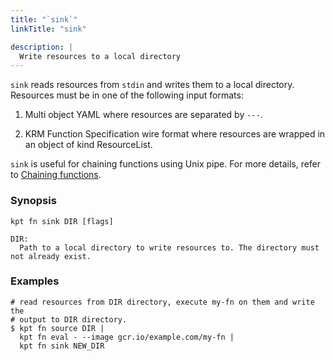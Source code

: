 ```yaml
---
title: "`sink`"
linkTitle: "sink"

description: |
  Write resources to a local directory
---
```


<!--mdtogo:Short
   Write resources to a local directory
-->

`sink` reads resources from `stdin` and writes them to a local directory.
Resources must be in one of the following input formats:

1. Multi object YAML where resources are separated by `---`.

2. KRM Function Specification wire format where resources are wrapped in an
   object of kind ResourceList.

`sink` is useful for chaining functions using Unix pipe. For more details, refer
to [Chaining functions].

### Synopsis

<!--mdtogo:Long-->

```
kpt fn sink DIR [flags]

DIR:
  Path to a local directory to write resources to. The directory must not already exist.
```

<!--mdtogo-->

### Examples

<!--mdtogo:Examples-->

```shell
# read resources from DIR directory, execute my-fn on them and write the
# output to DIR directory.
$ kpt fn source DIR |
  kpt fn eval - --image gcr.io/example.com/my-fn |
  kpt fn sink NEW_DIR
```

<!--mdtogo-->

[chaining functions]:
  /book/04-using-functions/02-imperative-function-execution?id=chaining-functions-using-the-unix-pipe
[function specification]:
  /book/05-developing-functions/01-functions-specification
